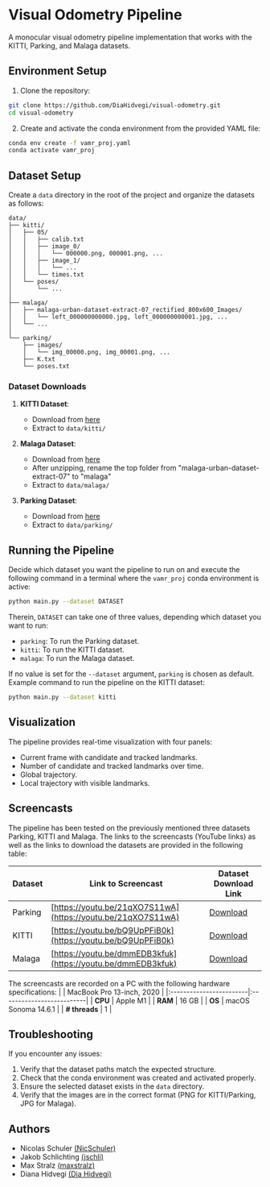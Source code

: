 # Visual Odometry Pipeline

A monocular visual odometry pipeline implementation that works with the KITTI, Parking, and Malaga datasets.

## Environment Setup

1. Clone the repository:
```bash
git clone https://github.com/DiaHidvegi/visual-odometry.git
cd visual-odometry
```

2. Create and activate the conda environment from the provided YAML file:
```bash
conda env create -f vamr_proj.yaml
conda activate vamr_proj
```

## Dataset Setup

Create a `data` directory in the root of the project and organize the datasets as follows:

```plaintext
data/
├── kitti/
│   ├── 05/
│   │   ├── calib.txt
│   │   ├── image_0/
│   │   │   └── 000000.png, 000001.png, ...
│   │   ├── image_1/
│   │   │   └── ...
│   │   └── times.txt
│   └── poses/
│       └── ...
│
├── malaga/
│   ├── malaga-urban-dataset-extract-07_rectified_800x600_Images/
│   │   └── left_000000000000.jpg, left_000000000001.jpg, ...
│   └── ...
│
└── parking/
    ├── images/
    │   └── img_00000.png, img_00001.png, ...
    ├── K.txt
    └── poses.txt
```

### Dataset Downloads

1. **KITTI Dataset**: 
   - Download from [here](https://rpg.ifi.uzh.ch/docs/teaching/2024/kitti05.zip)
   - Extract to `data/kitti/`

2. **Malaga Dataset**:
   - Download from [here](https://rpg.ifi.uzh.ch/docs/teaching/2024/malaga-urban-dataset-extract-07.zip)
   - After unzipping, rename the top folder from "malaga-urban-dataset-extract-07" to "malaga"
   - Extract to `data/malaga/`

3. **Parking Dataset**:
   - Download from [here](https://rpg.ifi.uzh.ch/docs/teaching/2024/parking.zip)
   - Extract to `data/parking/`

## Running the Pipeline

Decide which dataset you want the pipeline to run on and execute the following command in a terminal where the ```vamr_proj``` conda environment is active:

```bash
python main.py --dataset DATASET
```

Therein, ```DATASET``` can take one of three values, depending which dataset you want to run:
* ```parking```: To run the Parking dataset.
* ```kitti```: To run the KITTI dataset.
* ```malaga```: To run the Malaga dataset.

If no value is set for the ```--dataset``` argument, ```parking``` is chosen as default. Example command to run the pipeline on the KITTI dataset:
```bash
python main.py --dataset kitti
```

## Visualization

The pipeline provides real-time visualization with four panels:
- Current frame with candidate and tracked landmarks.
- Number of candidate and tracked landmarks over time.
- Global trajectory.
- Local trajectory with visible landmarks.

## Screencasts
The pipeline has been tested on the previously mentioned three datasets Parking, KITTI and Malaga. The links to the screencasts (YouTube links) as well as the links to download the datasets are provided in the following table:

| **Dataset** | **Link to Screencast**                           | **Dataset Download Link**                                                                                       |
|-------------|--------------------------------------------------|--------------------------------------------------------------------------------------------------------|
| Parking     | [https://youtu.be/21qXO7S11wA](https://youtu.be/21qXO7S11wA) | [Download](https://rpg.ifi.uzh.ch/docs/teaching/2024/parking.zip)       |
| KITTI       | [https://youtu.be/bQ9UpPFiB0k](https://youtu.be/bQ9UpPFiB0k) | [Download](https://rpg.ifi.uzh.ch/docs/teaching/2024/kitti05.zip)         |
| Malaga      | [https://youtu.be/dmmEDB3kfuk](https://youtu.be/dmmEDB3kfuk) | [Download](https://rpg.ifi.uzh.ch/docs/teaching/2024/malaga-urban-dataset-extract-07.zip) |

The screencasts are recorded on a PC with the following hardware specifications:
|                         | MacBook Pro 13-inch, 2020 |
|:------------------------|:--------------------------|
| **CPU**                | Apple M1                 |
| **RAM**                | 16 GB               |
| **OS**                 | macOS Sonoma 14.6.1      |
| **# threads**          | 1                        |


## Troubleshooting

If you encounter any issues:
1. Verify that the dataset paths match the expected structure.
2. Check that the conda environment was created and activated properly.
3. Ensure the selected dataset exists in the `data` directory.
4. Verify that the images are in the correct format (PNG for KITTI/Parking, JPG for Malaga).

## Authors

- Nicolas Schuler [(NicSchuler)](https://github.com/NicSchuler)
- Jakob Schlichting [(jschli)](https://github.com/jschli)
- Max Stralz [(maxstralz)](https://github.com/maxstralz)
- Diana Hidvegi [(Dia Hidvegi)](https://github.com/DiaHidvegi)